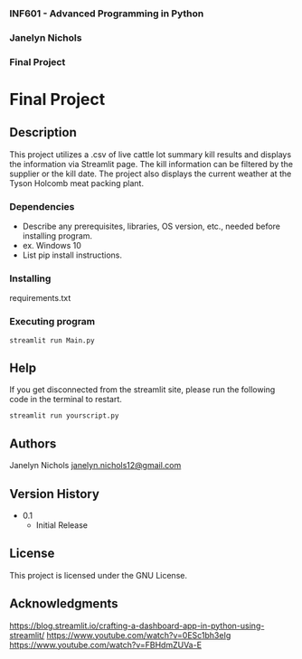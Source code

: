 ### INF601 - Advanced Programming in Python
### Janelyn Nichols
### Final Project


# Final Project
## Description
This project utilizes a .csv of live cattle lot summary kill results and displays the information via Streamlit page. The kill information can be filtered by the supplier or the kill date. The project also displays the current weather at the Tyson Holcomb meat packing plant.

### Dependencies

* Describe any prerequisites, libraries, OS version, etc., needed before installing program.
* ex. Windows 10
* List pip install instructions.

### Installing
requirements.txt  

### Executing program
```
streamlit run Main.py
```

## Help
If you get disconnected from the streamlit site, please run the following code in the terminal to restart.
```
streamlit run yourscript.py
```

## Authors
Janelyn Nichols
janelyn.nichols12@gmail.com

## Version History
* 0.1
    * Initial Release

## License

This project is licensed under the GNU License.

## Acknowledgments
https://blog.streamlit.io/crafting-a-dashboard-app-in-python-using-streamlit/
https://www.youtube.com/watch?v=0ESc1bh3eIg
https://www.youtube.com/watch?v=FBHdmZUVa-E

